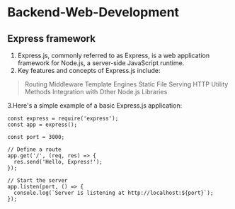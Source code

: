 # Backend-Web-Development
## Express framework
 1. Express.js, commonly referred to as Express, is a web application framework for Node.js, a server-side JavaScript runtime.
 2. Key features and concepts of Express.js include:

> Routing
> Middleware
> Template Engines
> Static File Serving
> HTTP Utility Methods
> Integration with Other Node.js Libraries

 3.Here's a simple example of a basic Express.js application:
 
    const express = require('express');
    const app = express();

    const port = 3000;

    // Define a route
    app.get('/', (req, res) => {
      res.send('Hello, Express!');
    });
    
    // Start the server
    app.listen(port, () => {
      console.log(`Server is listening at http://localhost:${port}`);
    });



